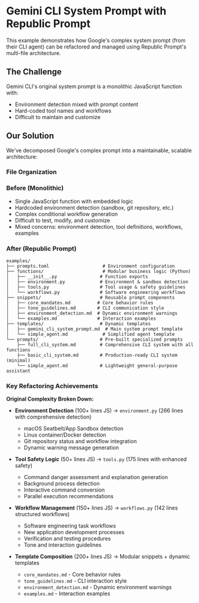 # Gemini CLI System Prompt with Republic Prompt

This example demonstrates how Google's complex system prompt (from their CLI agent) can be refactored and managed using Republic Prompt's multi-file architecture.

## The Challenge

Gemini CLI's original system prompt is a monolithic JavaScript function with:
- Environment detection mixed with prompt content
- Hard-coded tool names and workflows
- Difficult to maintain and customize

## Our Solution

We've decomposed Google's complex prompt into a maintainable, scalable architecture:

### File Organization

### Before (Monolithic)

- Single JavaScript function with embedded logic
- Hardcoded environment detection (sandbox, git repository, etc.)
- Complex conditional workflow generation
- Difficult to test, modify, and customize
- Mixed concerns: environment detection, tool definitions, workflows, examples

### After (Republic Prompt)

```
examples/
├── prompts.toml                    # Environment configuration
├── functions/                      # Modular business logic (Python)
│   ├── __init__.py                # Function exports
│   ├── environment.py             # Environment & sandbox detection
│   ├── tools.py                   # Tool usage & safety guidelines  
│   └── workflows.py               # Software engineering workflows
├── snippets/                      # Reusable prompt components
│   ├── core_mandates.md          # Core behavior rules
│   ├── tone_guidelines.md        # CLI communication style
│   ├── environment_detection.md  # Dynamic environment warnings
│   └── examples.md               # Interaction examples
├── templates/                     # Dynamic templates
│   ├── gemini_cli_system_prompt.md  # Main system prompt template
│   └── simple_agent.md             # Simplified agent template
└── prompts/                       # Pre-built specialized prompts
    ├── full_cli_system.md         # Comprehensive CLI system with all functions
    ├── basic_cli_system.md        # Production-ready CLI system (minimal)
    └── simple_agent.md            # Lightweight general-purpose assistant
```

### Key Refactoring Achievements

**Original Complexity Broken Down:**

- **Environment Detection** (100+ lines JS) → `environment.py` (266 lines with comprehensive detection)
  - macOS Seatbelt/App Sandbox detection
  - Linux container/Docker detection  
  - Git repository status and workflow integration
  - Dynamic warning message generation

- **Tool Safety Logic** (50+ lines JS) → `tools.py` (175 lines with enhanced safety)
  - Command danger assessment and explanation generation
  - Background process detection
  - Interactive command conversion
  - Parallel execution recommendations

- **Workflow Management** (150+ lines JS) → `workflows.py` (142 lines structured workflows)
  - Software engineering task workflows
  - New application development processes
  - Verification and testing procedures
  - Tone and interaction guidelines

- **Template Composition** (200+ lines JS) → Modular snippets + dynamic templates
  - `core_mandates.md` - Core behavior rules
  - `tone_guidelines.md` - CLI interaction style
  - `environment_detection.md` - Dynamic environment warnings
  - `examples.md` - Interaction examples
